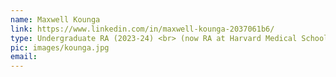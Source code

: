 ```yaml
---
name: Maxwell Kounga
link: https://www.linkedin.com/in/maxwell-kounga-2037061b6/
type: Undergraduate RA (2023-24) <br> (now RA at Harvard Medical School)
pic: images/kounga.jpg
email: 
---
```

